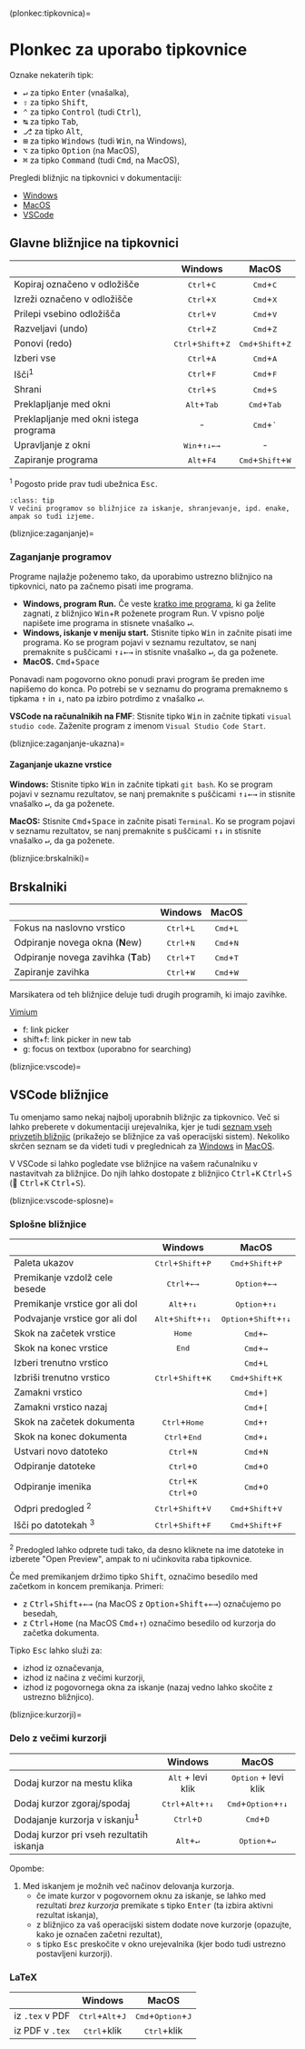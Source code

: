 (plonkec:tipkovnica)=
# Plonkec za uporabo tipkovnice

Oznake nekaterih tipk:
- <kbd>↵</kbd> za tipko <kbd>Enter</kbd> (vnašalka), 
- <kbd>⇧</kbd> za tipko <kbd>Shift</kbd>, 
- <kbd>⌃</kbd> za tipko <kbd>Control</kbd> (tudi <kbd>Ctrl</kbd>),
- <kbd>↹</kbd> za tipko <kbd>Tab</kbd>,
- <kbd>⎇</kbd> za tipko <kbd>Alt</kbd>,
- <kbd>⊞</kbd> za tipko <kbd>Windows</kbd> (tudi <kbd>Win</kbd>, na Windows),
- <kbd>⌥</kbd> za tipko <kbd>Option</kbd> (na MacOS),
- <kbd>⌘</kbd> za tipko <kbd>Command</kbd>  (tudi <kbd>Cmd</kbd>, na MacOS),


Pregledi bližnjic na tipkovnici v dokumentaciji:

- [Windows](https://support.microsoft.com/en-us/windows/keyboard-shortcuts-in-windows-dcc61a57-8ff0-cffe-9796-cb9706c75eec)
- [MacOS](https://support.apple.com/en-gb/102650)
- [VSCode](https://code.visualstudio.com/docs/getstarted/keybindings#_keyboard-shortcuts-reference)

## Glavne bližnjice na tipkovnici

|                                          | Windows                                       |  MacOS                                       |
|:-----------------------------------------|:---------------------------------------------:|:--------------------------------------------:|
| Kopiraj označeno v odložišče             | <kbd>Ctrl</kbd>+<kbd>C</kbd>                  | <kbd>Cmd</kbd>+<kbd>C</kbd>                  |
| Izreži označeno v odložišče              | <kbd>Ctrl</kbd>+<kbd>X</kbd>                  | <kbd>Cmd</kbd>+<kbd>X</kbd>                  |
| Prilepi vsebino odložišča                | <kbd>Ctrl</kbd>+<kbd>V</kbd>                  | <kbd>Cmd</kbd>+<kbd>V</kbd>                  |
| Razveljavi (undo)                        | <kbd>Ctrl</kbd>+<kbd>Z</kbd>                  | <kbd>Cmd</kbd>+<kbd>Z</kbd>                  |
| Ponovi (redo)                            | <kbd>Ctrl</kbd>+<kbd>Shift</kbd>+<kbd>Z</kbd> | <kbd>Cmd</kbd>+<kbd>Shift</kbd>+<kbd>Z</kbd> |
| Izberi vse                               | <kbd>Ctrl</kbd>+<kbd>A</kbd>                  | <kbd>Cmd</kbd>+<kbd>A</kbd>                  |
| Išči<sup>1</sup>                         | <kbd>Ctrl</kbd>+<kbd>F</kbd>                  | <kbd>Cmd</kbd>+<kbd>F</kbd>                  |
| Shrani                                   | <kbd>Ctrl</kbd>+<kbd>S</kbd>                  | <kbd>Cmd</kbd>+<kbd>S</kbd>                  |
| Preklapljanje med okni                   | <kbd>Alt</kbd>+<kbd>Tab</kbd>                 | <kbd>Cmd</kbd>+<kbd>Tab</kbd>                |
| Preklapljanje med okni istega programa   | -                                             | <kbd>Cmd</kbd>+<kbd>`</kbd>                  |
| Upravljanje z okni                       | <kbd>Win</kbd>+<kbd>↑↓←→</kbd>                | - |
| Zapiranje programa                       | <kbd>Alt</kbd>+<kbd>F4</kbd>                  | <kbd>Cmd</kbd>+<kbd>Shift</kbd>+<kbd>W</kbd> |

<sup>1</sup> Pogosto pride prav tudi ubežnica <kbd>Esc</kbd>.

`````{admonition} Nasvet za operacijski sistem MacOS
:class: tip
V večini programov so bližnjice za iskanje, shranjevanje, ipd. enake, ampak so tudi izjeme.
`````

(bliznjice:zaganjanje)=
### Zaganjanje programov

Programe najlažje poženemo tako, da uporabimo ustrezno bližnjico na tipkovnici, nato pa začnemo pisati ime programa.

* **Windows, program Run.** Če veste [kratko ime programa](https://shortcutkeys.net/run-windows-programs-components-short-names/), 
  ki ga želite zagnati, z bližnjico <kbd>Win</kbd>+<kbd>R</kbd> poženete program Run. V vpisno polje napišete ime programa in stisnete vnašalko <kbd>↵</kbd>.
* **Windows, iskanje v meniju start.** Stisnite tipko <kbd>Win</kbd> in začnite pisati ime programa. Ko se program pojavi v seznamu rezultatov,
  se nanj premaknite s puščicami <kbd>↑↓←→</kbd> in stisnite vnašalko <kbd>↵</kbd>, da ga poženete.
* **MacOS.** <kbd>Cmd</kbd>+<kbd>Space</kbd>

Ponavadi nam pogovorno okno ponudi pravi program še preden ime napišemo do konca.
Po potrebi se v seznamu do programa premaknemo s tipkama <kbd>↑</kbd> in <kbd>↓</kbd>, nato pa izbiro potrdimo z vnašalko <kbd>↵</kbd>.

**VSCode na računalnikih na FMF**: Stisnite tipko <kbd>Win</kbd> in začnite tipkati `visual studio code`.
Zaženite program z imenom `Visual Studio Code Start`.

(bliznjice:zaganjanje-ukazna)=
#### Zaganjanje ukazne vrstice

**Windows:** Stisnite tipko <kbd>Win</kbd> in začnite tipkati `git bash`. Ko se program pojavi v seznamu rezultatov,
  se nanj premaknite s puščicami <kbd>↑↓←→</kbd> in stisnite vnašalko <kbd>↵</kbd>, da ga poženete.

**MacOS:** Stisnite <kbd>Cmd</kbd>+<kbd>Space</kbd> in začnite pisati `Terminal`. 
Ko se program pojavi v seznamu rezultatov, se nanj premaknite s puščicami <kbd>↑↓</kbd> in stisnite vnašalko <kbd>↵</kbd>, da ga poženete.


(bliznjice:brskalniki)=
## Brskalniki

|                                          | Windows                                       |  MacOS                                       |
|:-----------------------------------------|:---------------------------------------------:|:--------------------------------------------:|
| Fokus na naslovno vrstico                | <kbd>Ctrl</kbd>+<kbd>L</kbd>                  | <kbd>Cmd</kbd>+<kbd>L</kbd>                  |
| Odpiranje novega okna (**N**ew)          | <kbd>Ctrl</kbd>+<kbd>N</kbd>                  | <kbd>Cmd</kbd>+<kbd>N</kbd>                  |
| Odpiranje novega zavihka (**T**ab)       | <kbd>Ctrl</kbd>+<kbd>T</kbd>                  | <kbd>Cmd</kbd>+<kbd>T</kbd>                  |
| Zapiranje zavihka                        | <kbd>Ctrl</kbd>+<kbd>W</kbd>                  | <kbd>Cmd</kbd>+<kbd>W</kbd>                  |

Marsikatera od teh bližnjice deluje tudi drugih programih, ki imajo zavihke.

[Vimium](https://vimium.github.io)
- f: link picker
- shift+f: link picker in new tab
- g: focus on textbox (uporabno for searching)

(bliznjice:vscode)=
## VSCode bližnjice

Tu omenjamo samo nekaj najbolj uporabnih bližnjic za tipkovnico. Več si lahko preberete v dokumentaciji urejevalnika, kjer je tudi [seznam vseh privzetih bližnjic](https://code.visualstudio.com/docs/getstarted/keybindings#_default-keyboard-shortcuts) (prikažejo se bližnjice za vaš operacijski sistem). Nekoliko skrčen seznam se da videti tudi v preglednicah za [Windows](https://code.visualstudio.com/shortcuts/keyboard-shortcuts-windows.pdf) in [MacOS](https://code.visualstudio.com/shortcuts/keyboard-shortcuts-macos.pdf).

V VSCode si lahko pogledate vse bližnjice na vašem računalniku v nastavitvah za bližnjice. 
Do njih lahko dostopate z bližnjico <kbd>Ctrl</kbd>+<kbd>K</kbd> <kbd>Ctrl</kbd>+<kbd>S</kbd> (🍎 <kbd>Ctrl</kbd>+<kbd>K</kbd> <kbd>Ctrl</kbd>+<kbd>S</kbd>).

(bliznjice:vscode-splosne)=
### Splošne bližnjice

|                                | Windows                                                   |  MacOS                                           |
|:-------------------------------|:---------------------------------------------------------:|:------------------------------------------------:|
| Paleta ukazov                  | <kbd>Ctrl</kbd>+<kbd>Shift</kbd>+<kbd>P</kbd>             | <kbd>Cmd</kbd>+<kbd>Shift</kbd>+<kbd>P</kbd>     |
| Premikanje vzdolž cele besede  | <kbd>Ctrl</kbd>+<kbd>←→</kbd>                             | <kbd>Option</kbd>+<kbd>←→</kbd>                  |
| Premikanje vrstice gor ali dol | <kbd>Alt</kbd>+<kbd>↑↓</kbd>                              | <kbd>Option</kbd>+<kbd>↑↓</kbd>                  |
| Podvajanje vrstice gor ali dol | <kbd>Alt</kbd>+<kbd>Shift</kbd>+<kbd>↑↓</kbd>             | <kbd>Option</kbd>+<kbd>Shift</kbd>+<kbd>↑↓</kbd> |
| Skok na začetek vrstice        | <kbd>Home</kbd>                                           | <kbd>Cmd</kbd>+<kbd>←</kbd>                      |
| Skok na konec vrstice          | <kbd>End</kbd>                                            | <kbd>Cmd</kbd>+<kbd>→</kbd>                      |
| Izberi trenutno vrstico        |                                                           | <kbd>Cmd</kbd>+<kbd>L</kbd>                      |
| Izbriši trenutno vrstico       | <kbd>Ctrl</kbd>+<kbd>Shift</kbd>+<kbd>K</kbd>             | <kbd>Cmd</kbd>+<kbd>Shift</kbd>+<kbd>K</kbd>     |
| Zamakni vrstico                |                                                           | <kbd>Cmd</kbd>+<kbd>]</kbd>                      |
| Zamakni vrstico nazaj          |                                                           | <kbd>Cmd</kbd>+<kbd>[</kbd>                      |
| Skok na začetek dokumenta      | <kbd>Ctrl</kbd>+<kbd>Home</kbd>                           | <kbd>Cmd</kbd>+<kbd>↑</kbd>                      |
| Skok na konec dokumenta        | <kbd>Ctrl</kbd>+<kbd>End</kbd>                            | <kbd>Cmd</kbd>+<kbd>↓</kbd>                      |
| Ustvari novo datoteko          | <kbd>Ctrl</kbd>+<kbd>N</kbd>                              | <kbd>Cmd</kbd>+<kbd>N</kbd>                      |
| Odpiranje datoteke             | <kbd>Ctrl</kbd>+<kbd>O</kbd>                              | <kbd>Cmd</kbd>+<kbd>O</kbd>                      |
| Odpiranje imenika              | <kbd>Ctrl</kbd>+<kbd>K</kbd> <kbd>Ctrl</kbd>+<kbd>O</kbd> | <kbd>Cmd</kbd>+<kbd>O</kbd>                      |
| Odpri predogled <sup>2</sup>   | <kbd>Ctrl</kbd>+<kbd>Shift</kbd>+<kbd>V</kbd>             | <kbd>Cmd</kbd>+<kbd>Shift</kbd>+<kbd>V</kbd>     |
| Išči po datotekah <sup>3</sup> | <kbd>Ctrl</kbd>+<kbd>Shift</kbd>+<kbd>F</kbd>             | <kbd>Cmd</kbd>+<kbd>Shift</kbd>+<kbd>F</kbd>     |

<sup>2</sup> Predogled lahko odprete tudi tako, da desno kliknete na ime datoteke in izberete "Open Preview", ampak to ni učinkovita raba tipkovnice.

Če med premikanjem držimo tipko <kbd>Shift</kbd>, označimo besedilo med začetkom in koncem premikanja.
Primeri: 
- z <kbd>Ctrl</kbd>+<kbd>Shift</kbd>+<kbd>←→</kbd> (na MacOS z <kbd>Option</kbd>+<kbd>Shift</kbd>+<kbd>←→</kbd>) označujemo po besedah,
- z <kbd>Ctrl</kbd>+<kbd>Home</kbd> (na MacOS <kbd>Cmd</kbd>+<kbd>↑</kbd>) označimo besedilo od kurzorja do začetka dokumenta.

Tipko <kbd>Esc</kbd> lahko služi za:
- izhod iz označevanja,
- izhod iz načina z večimi kurzorji,
- izhod iz pogovornega okna za iskanje (nazaj vedno lahko skočite z ustrezno bližnjico).

(bliznjice:kurzorji)=
### Delo z večimi kurzorji

|                                          | Windows                                       |  MacOS                                           |
|:-----------------------------------------|:---------------------------------------------:|:------------------------------------------------:|
| Dodaj kurzor na mestu klika              | <kbd>Alt</kbd> + levi klik                    | <kbd>Option</kbd> + levi  klik                   |
| Dodaj kurzor zgoraj/spodaj               | <kbd>Ctrl</kbd>+<kbd>Alt</kbd>+<kbd>↑↓</kbd>  | <kbd>Cmd</kbd>+<kbd>Option</kbd>+<kbd>↑↓</kbd>   |
| Dodajanje kurzorja v iskanju<sup>1</sup> | <kbd>Ctrl</kbd>+<kbd>D</kbd>                  | <kbd>Cmd</kbd>+<kbd>D</kbd>                      |
| Dodaj kurzor pri vseh rezultatih iskanja | <kbd>Alt</kbd>+<kbd>↵</kbd>                   | <kbd>Option</kbd>+<kbd>↵</kbd>                   |

Opombe:
1. Med iskanjem je možnih več načinov delovanja kurzorja.
    - če imate kurzor v pogovornem oknu za iskanje, se lahko med rezultati _brez kurzorja_ premikate s tipko <kbd>Enter</kbd> (ta izbira aktivni rezultat iskanja),
    - z bližnjico za vaš operacijski sistem dodate nove kurzorje (opazujte, kako je označen začetni rezultat),
    - s tipko <kbd>Esc</kbd> preskočite v okno urejevalnika (kjer bodo tudi ustrezno postavljeni kurzorji).

### LaTeX

|                 | Windows                                     |  MacOS                                        |
|:----------------|:-------------------------------------------:|:---------------------------------------------:|
| iz `.tex` v PDF | <kbd>Ctrl</kbd>+<kbd>Alt</kbd>+<kbd>J</kbd> | <kbd>Cmd</kbd>+<kbd>Option</kbd>+<kbd>J</kbd> |
| iz PDF v `.tex` | <kbd>Ctrl</kbd>+klik                        | <kbd>Ctrl</kbd>+klik                          |
